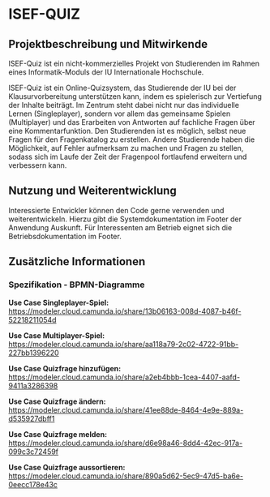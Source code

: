 # ISEF-QUIZ

## Projektbeschreibung und Mitwirkende
ISEF-Quiz ist ein nicht-kommerzielles Projekt von Studierenden im Rahmen eines Informatik-Moduls der IU Internationale Hochschule. 

ISEF-Quiz ist ein Online-Quizsystem, das Studierende der IU bei der Klausurvorbereitung unterstützen kann, indem es spielerisch zur Vertiefung der Inhalte beiträgt.
Im Zentrum steht dabei nicht nur das individuelle Lernen (Singleplayer), sondern vor allem das gemeinsame Spielen (Multiplayer) und das Erarbeiten von Antworten auf fachliche Fragen über eine Kommentarfunktion. Den Studierenden ist es möglich, selbst neue Fragen für den Fragenkatalog zu erstellen. Andere Studierende haben die Möglichkeit, auf Fehler aufmerksam zu machen und Fragen zu stellen, sodass sich im Laufe der Zeit der Fragenpool fortlaufend erweitern und verbessern kann.  

## Nutzung und Weiterentwicklung
Interessierte Entwickler können den Code gerne verwenden und weiterentwickeln. Hierzu gibt die Systemdokumentation im Footer der Anwendung Auskunft. Für Interessenten am Betrieb eignet sich die Betriebsdokumentation im Footer.

## Zusätzliche Informationen
### Spezifikation - BPMN-Diagramme

**Use Case Singleplayer-Spiel:**
https://modeler.cloud.camunda.io/share/13b06163-008d-4087-b46f-52218211054d

**Use Case Multiplayer-Spiel:**
https://modeler.cloud.camunda.io/share/aa118a79-2c02-4722-91bb-227bb1396220

**Use Case Quizfrage hinzufügen:**
https://modeler.cloud.camunda.io/share/a2eb4bbb-1cea-4407-aafd-9411a3286398

**Use Case Quizfrage ändern:**
https://modeler.cloud.camunda.io/share/41ee88de-8464-4e9e-889a-d535927dbff1

**Use Case Quizfrage melden:**
https://modeler.cloud.camunda.io/share/d6e98a46-8dd4-42ec-917a-099c3c72459f

**Use Case Quizfrage aussortieren:**
https://modeler.cloud.camunda.io/share/890a5d62-5ec9-47d5-ba6e-0eecc178e43c
